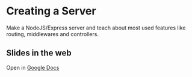 # Creating a Server

Make a NodeJS/Express server and teach about most used features like routing, middlewares and controllers.

## Slides in the web

Open in [Google Docs](https://docs.google.com/presentation/d/1QudPbIgKwP_slo8IX2_tzqbVOnpOYakskZmC3Cze9gk/edit?usp=sharing)

